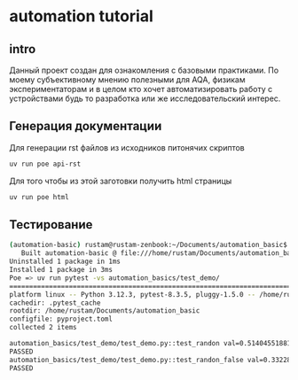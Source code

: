 # automation tutorial 
## intro 
Данный проект создан для ознакомления с базовыми практиками. По моему субъективному мнению полезными для AQA, физикам экспериментаторам и в целом кто хочет автоматизировать работу с устройствами будь то разработка или же исследовательский интерес. 

## Генерация документации

Для генерации rst файлов из исходников питонячих скриптов 

```bash 
uv run poe api-rst
```
Для того чтобы из этой заготовки получить html страницы 
```bash 
uv run poe html
```

## Тестирование
```bash 
(automation-basic) rustam@rustam-zenbook:~/Documents/automation_basic$ uv run poe test-demo
   Built automation-basic @ file:///home/rustam/Documents/automation_basic
Uninstalled 1 package in 1ms
Installed 1 package in 3ms
Poe => uv run pytest -vs automation_basics/test_demo/
=================================================================================================== test session starts ===================================================================================================
platform linux -- Python 3.12.3, pytest-8.3.5, pluggy-1.5.0 -- /home/rustam/Documents/automation_basic/.venv/bin/python3
cachedir: .pytest_cache
rootdir: /home/rustam/Documents/automation_basic
configfile: pyproject.toml
collected 2 items                                                                                                                                                                                                         

automation_basics/test_demo/test_demo.py::test_randon val=0.5140455188138412
PASSED
automation_basics/test_demo/test_demo.py::test_randon_false val=0.33228701646396275
PASSED

```